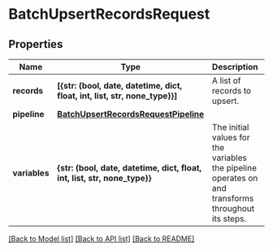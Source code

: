 # BatchUpsertRecordsRequest


## Properties
Name | Type | Description | Notes
------------ | ------------- | ------------- | -------------
**records** | **[{str: (bool, date, datetime, dict, float, int, list, str, none_type)}]** | A list of records to upsert. | 
**pipeline** | [**BatchUpsertRecordsRequestPipeline**](BatchUpsertRecordsRequestPipeline.md) |  | [optional] 
**variables** | **{str: (bool, date, datetime, dict, float, int, list, str, none_type)}** | The initial values for the variables the pipeline operates on and transforms throughout its steps. | [optional] 

[[Back to Model list]](../README.md#documentation-for-models) [[Back to API list]](../README.md#documentation-for-api-endpoints) [[Back to README]](../README.md)


